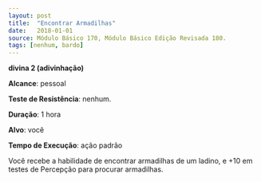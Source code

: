 ```yaml
---
layout: post
title:  "Encontrar Armadilhas"
date:   2018-01-01
source: Módulo Básico 170, Módulo Básico Edição Revisada 180.
tags: [nenhum, bardo]
---
```


**divina 2 (adivinhação)**

**Alcance**: pessoal

**Teste de Resistência**: nenhum.

**Duração**: 1 hora

**Alvo**: você

**Tempo de Execução**: ação padrão

Você recebe a habilidade de encontrar armadilhas de um ladino, e +10 em testes de Percepção para procurar armadilhas.
